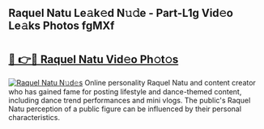 ## Raquel Natu Le𝚊k𝚎d N𝚞𝚍e - Part-L1g Vid𝚎o Le𝚊ks Photos fgMXf

# <h2><a href="http://fbeuvn8.evod.top/?m=Raquel+Natu">🔗 👉🔴 Raquel Natu Vid𝚎o Ph𝚘t𝚘s</a></h2>

[![Raquel Natu N𝚞d𝚎s](https://i.imgur.com/8V9OHl7.gif)](http://fbeuvn8.evod.top/?m=Raquel+Natu)
Online personality Raquel Natu and content creator who has gained fame for posting lifestyle and dance-themed content, including dance trend performances and mini vlogs. The public's Raquel Natu perception of a public figure can be influenced by their personal characteristics. 
